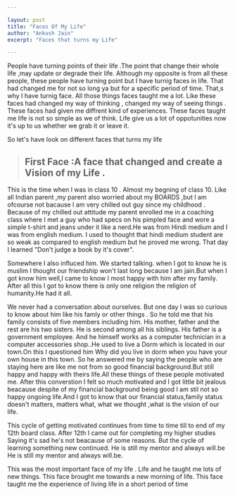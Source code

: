 ```yaml
---

layout:	post
title: "Faces Of My Life"
author: "Ankush Jain"
excerpt: "Faces that turns my Life"

---
```


People have turning points of their life .The point that change their whole life ,may update or degrade their life. Although my opposite is from all these people, these people have turning point but I have turnig faces in life.
That had changed me for not so long ya but for a specific period of time. That,s why I have turnig face. All those things faces taught me a lot. Like these faces had changed my way of thinking , changed my way of seeing things .
These faces had given me diffrent kind of experiences. These faces taught me life is not so simple as we of think. Life give us a lot of oppotunities now it's up to us whether we grab it or leave it.

So let's have look on different faces that turns my life

> ## First Face :A face that changed and create a Vision of my Life .

This is the time when I was in class 10 . Almost my begning of class 10. Like all Indian parent ,my parent also worried about my BOARDS ,but I am ofcourse not  bacause I am very chilled out guy since my childhood .
Because of my chilled out attitude my parent enrolled me in a coaching class where I met a guy who had specs on his pimpled face and wore a simple t-shirt and jeans under it like a nerd.He was from Hindi medium and I was from english medium.
I used to thought that hindi medium student are so weak as compared to english medium but he proved me wrong. That day I learned "Don't judge a book by it's cover".

Somewhere I also influced him. We started talking. when I got to know he is muslim I thought our friendship won't last long because I am jain.But when I got know him well,I came to know I most happy with him after my family.
After all this I got to know there is only one religion the religion of humanity.He had it all.

We never had a conversation about ourselves. But one day I was so curious to know about him like his famly or other things . So he told me that his family consists of five members including him. His mother, father and the rest are his two sisters.
He is second among all his siblings. His father is a government employee. And he himself works as a computer technician in a computer accessories shop..He used to live a Dorm which is located in our town.On this I questioned him Why did you live in dorm when you have your own house in this town.
So he answered me by saying the people who are staying here are like me not from so good financial background.But still happy and happy with theirs life.All these things of these people motivated me.
After this converstion I felt so much motivated and I got little bit jealous beacause despite of my financial background being good I am stil not so happy ongoing life.And I got to know that our financial status,family status doesn't matters,
matters what, what we thought ,what is the vision of our life.

This cycle of getting motivated continues from time to time till to end of my 12th board class. After 12th I came out for completing my higher studies Saying it's sad he's not beacause of some reasons.
But the cycle of learning something new continued. He is still my mentor and always will.be
He is still my mentor and always will.be.

This was the most important face of my life . Life and he taught me lots of new things. This face brought me towards a new morning of life.
This face taught me the experience of living life in a short period of  time   
